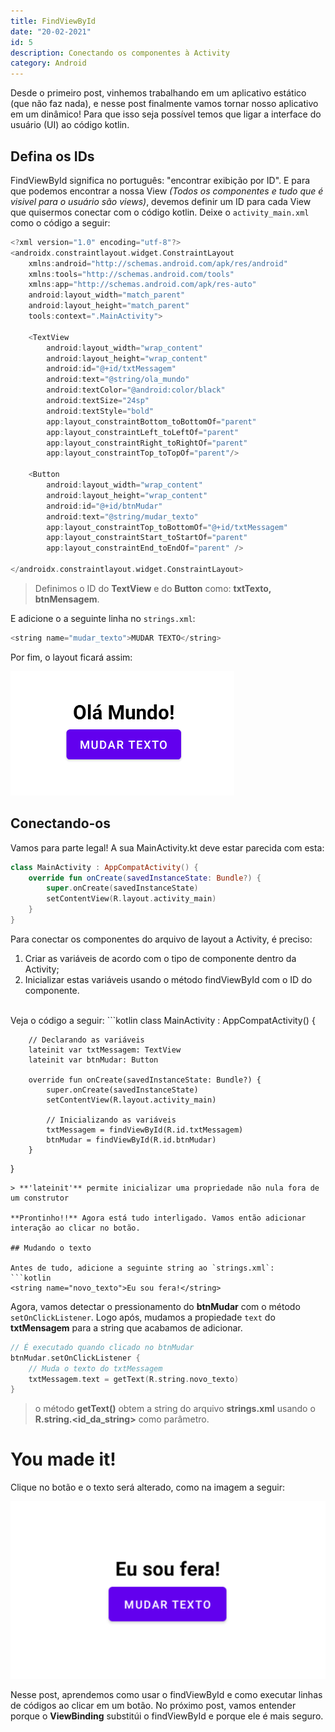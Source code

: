 ```yaml
---
title: FindViewById
date: "20-02-2021"
id: 5
description: Conectando os componentes à Activity
category: Android
---
```


Desde o primeiro post, vinhemos trabalhando em um aplicativo estático (que não faz nada), e nesse post finalmente vamos tornar nosso aplicativo em um dinâmico! Para que isso seja possível temos que ligar a interface do usuário (UI) ao código kotlin. 

## Defina os IDs

FindViewById significa no português: "encontrar exibição por ID". E para que podemos encontrar a nossa View _(Todos os componentes e tudo que é visivel para o usuário são views)_, devemos definir um ID para cada View que quisermos conectar com o código kotlin. Deixe o `activity_main.xml` como o código a seguir:

```kotlin
<?xml version="1.0" encoding="utf-8"?>
<androidx.constraintlayout.widget.ConstraintLayout
    xmlns:android="http://schemas.android.com/apk/res/android"
    xmlns:tools="http://schemas.android.com/tools"
    xmlns:app="http://schemas.android.com/apk/res-auto"
    android:layout_width="match_parent"
    android:layout_height="match_parent"
    tools:context=".MainActivity">

    <TextView
        android:layout_width="wrap_content"
        android:layout_height="wrap_content"
        android:id="@+id/txtMessagem"
        android:text="@string/ola_mundo"
        android:textColor="@android:color/black"
        android:textSize="24sp"
        android:textStyle="bold"
        app:layout_constraintBottom_toBottomOf="parent"
        app:layout_constraintLeft_toLeftOf="parent"
        app:layout_constraintRight_toRightOf="parent"
        app:layout_constraintTop_toTopOf="parent"/>

    <Button
        android:layout_width="wrap_content"
        android:layout_height="wrap_content"
        android:id="@+id/btnMudar"
        android:text="@string/mudar_texto"
        app:layout_constraintTop_toBottomOf="@+id/txtMessagem"
        app:layout_constraintStart_toStartOf="parent"
        app:layout_constraintEnd_toEndOf="parent" />

</androidx.constraintlayout.widget.ConstraintLayout>
```
> Definimos o ID do **TextView** e do **Button** como: **txtTexto, btnMensagem**.

E adicione o a seguinte linha no `strings.xml`:
```kotlin
<string name="mudar_texto">MUDAR TEXTO</string>
```
Por fim, o layout ficará assim:

![](activity.png)

## Conectando-os

Vamos para parte legal! A sua MainActivity.kt deve estar parecida com esta:

```kotlin
class MainActivity : AppCompatActivity() {
    override fun onCreate(savedInstanceState: Bundle?) {
        super.onCreate(savedInstanceState)
        setContentView(R.layout.activity_main)
    }
}
```

Para conectar os componentes do arquivo de layout a Activity, é preciso: 
1. Criar as variáveis de acordo com o tipo de componente dentro da Activity;
2. Inicializar estas variáveis usando o método findViewById com o ID do componente.  
<br>
 Veja o código a seguir:
```kotlin
class MainActivity : AppCompatActivity() {

        // Declarando as variáveis
        lateinit var txtMessagem: TextView
        lateinit var btnMudar: Button

        override fun onCreate(savedInstanceState: Bundle?) {
            super.onCreate(savedInstanceState)
            setContentView(R.layout.activity_main)

            // Inicializando as variáveis
            txtMessagem = findViewById(R.id.txtMessagem)
            btnMudar = findViewById(R.id.btnMudar)
        }
}
```
> **'lateinit'** permite inicializar uma propriedade não nula fora de um construtor

**Prontinho!!** Agora está tudo interligado. Vamos então adicionar interação ao clicar no botão.

## Mudando o texto

Antes de tudo, adicione a seguinte string ao `strings.xml`:
```kotlin
<string name="novo_texto">Eu sou fera!</string>
```

Agora, vamos detectar o pressionamento do **btnMudar** com o método `setOnClickListener`. Logo após, mudamos a propiedade `text` do **txtMensagem** para a string que acabamos de adicionar.

```kotlin
// É executado quando clicado no btnMudar
btnMudar.setOnClickListener {
    // Muda o texto do txtMessagem 
    txtMessagem.text = getText(R.string.novo_texto)
}
```
> o método **getText()** obtem a string do arquivo **strings.xml** usando o **R.string.\<id\_da\_string\>** como parâmetro.


# You made it!
Clique no botão e o texto será alterado, como na imagem a seguir:

![](after_click_result.png)

Nesse post, aprendemos como usar o findViewById e como executar linhas de códigos ao clicar em um botão. No próximo post, vamos entender porque o **ViewBinding** substitúi o findViewById e porque ele é mais seguro.

